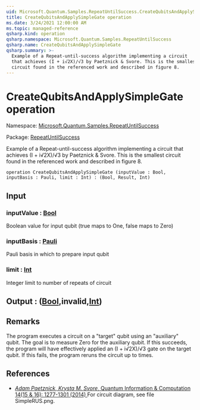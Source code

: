 ```yaml
---
uid: Microsoft.Quantum.Samples.RepeatUntilSuccess.CreateQubitsAndApplySimpleGate
title: CreateQubitsAndApplySimpleGate operation
ms.date: 3/24/2021 12:00:00 AM
ms.topic: managed-reference
qsharp.kind: operation
qsharp.namespace: Microsoft.Quantum.Samples.RepeatUntilSuccess
qsharp.name: CreateQubitsAndApplySimpleGate
qsharp.summary: >-
  Example of a Repeat-until-success algorithm implementing a circuit
  that achieves (I + i√2X)/√3 by Paetznick & Svore. This is the smallest
  circuit found in the referenced work and described in figure 8.
---
```


# CreateQubitsAndApplySimpleGate operation

Namespace: [Microsoft.Quantum.Samples.RepeatUntilSuccess](xref:Microsoft.Quantum.Samples.RepeatUntilSuccess)

Package: [RepeatUntilSuccess](https://nuget.org/packages/RepeatUntilSuccess)


Example of a Repeat-until-success algorithm implementing a circuitthat achieves (I + i√2X)/√3 by Paetznick & Svore. This is the smallestcircuit found in the referenced work and described in figure 8.

```qsharp
operation CreateQubitsAndApplySimpleGate (inputValue : Bool, inputBasis : Pauli, limit : Int) : (Bool, Result, Int)
```


## Input

### inputValue : [Bool](xref:microsoft.quantum.lang-ref.bool)

Boolean value for input qubit (true maps to One, false maps to Zero)


### inputBasis : [Pauli](xref:microsoft.quantum.lang-ref.pauli)

Pauli basis in which to prepare input qubit


### limit : [Int](xref:microsoft.quantum.lang-ref.int)

Integer limit to number of repeats of circuit



## Output : ([Bool](xref:microsoft.quantum.lang-ref.bool),__invalid<Result>__,[Int](xref:microsoft.quantum.lang-ref.int))



## Remarks

The program executes a circuit on a "target" qubit using an "auxiliary"qubit.The goal is to measure Zero for the auxiliary qubit.If this succeeds, the program will have effectively applied an(I + i√2X)/√3 gate on the target qubit.If this fails, the program reruns the circuit up to <limit> times.

## References

- [ *Adam Paetznick, Krysta M. Svore*,  Quantum Information & Computation 14(15 & 16): 1277-1301 (2014)  ](https://arxiv.org/abs/1311.1074)  For circuit diagram, see file SimpleRUS.png.